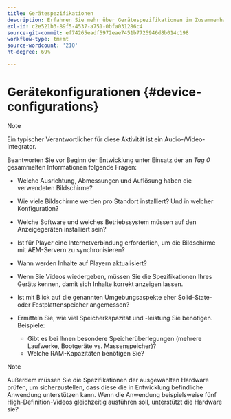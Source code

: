 ```yaml
---
title: Gerätespezifikationen
description: Erfahren Sie mehr über Gerätespezifikationen im Zusammenhang mit AEM Screens.
exl-id: c2e521b3-89f5-4537-a751-0bfa031286c4
source-git-commit: ef74265eadf5972eae7451b7725946d8b014c198
workflow-type: tm+mt
source-wordcount: '210'
ht-degree: 69%

---
```


# Gerätekonfigurationen {#device-configurations}

>[!NOTE]
>
>Ein typischer Verantwortlicher für diese Aktivität ist ein Audio-/Video-Integrator.

Beantworten Sie vor Beginn der Entwicklung unter Einsatz der an *Tag 0* gesammelten Informationen folgende Fragen:

* Welche Ausrichtung, Abmessungen und Auflösung haben die verwendeten Bildschirme?

* Wie viele Bildschirme werden pro Standort installiert? Und in welcher Konfiguration?

* Welche Software und welches Betriebssystem müssen auf den Anzeigegeräten installiert sein?

* Ist für Player eine Internetverbindung erforderlich, um die Bildschirme mit AEM-Servern zu synchronisieren?

* Wann werden Inhalte auf Playern aktualisiert?

* Wenn Sie Videos wiedergeben, müssen Sie die Spezifikationen Ihres Geräts kennen, damit sich Inhalte korrekt anzeigen lassen.

* Ist mit Blick auf die genannten Umgebungsaspekte eher Solid-State- oder Festplattenspeicher angemessen?

* Ermitteln Sie, wie viel Speicherkapazität und -leistung Sie benötigen. Beispiele:
   * Gibt es bei Ihnen besondere Speicherüberlegungen (mehrere Laufwerke, Bootgeräte vs. Massenspeicher)?
   * Welche RAM-Kapazitäten benötigen Sie?


>[!NOTE]
>
>Außerdem müssen Sie die Spezifikationen der ausgewählten Hardware prüfen, um sicherzustellen, dass diese die in Entwicklung befindliche Anwendung unterstützen kann. Wenn die Anwendung beispielsweise fünf High-Definition-Videos gleichzeitig ausführen soll, unterstützt die Hardware sie?
